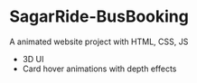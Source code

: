 # SagarRide-BusBooking
A animated website project with HTML, CSS, JS
- 3D UI
- Card hover animations with depth effects  
